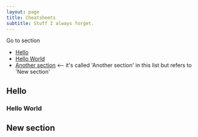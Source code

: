 ```yaml
---
layout: page
title: Cheatsheets
subtitle: Stuff I always forget.
---
```


Go to section
* [Hello](#hello)  
* [Hello World](#hello-world)
* [Another section](#new-section)    <-- it's called 'Another section' in this list but refers to 'New section'


## Hello
### Hello World
## New section
